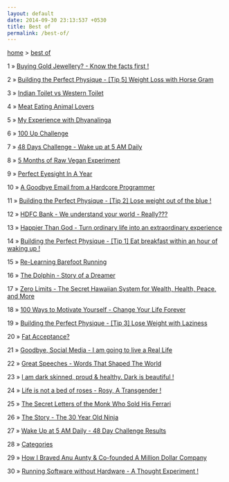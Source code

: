 ```yaml
---
layout: default
date: 2014-09-30 23:13:537 +0530
title: Best of
permalink: /best-of/
---
```

<span><a href="{{ site.url }}">home</a>&nbsp;&gt;&nbsp;<a href="{{ site.url }}/best-of">best of</a></span>

<p><span>1</span> &raquo; <a href="/buying-gold-jewellery-know-the-facts-first/">Buying Gold Jewellery? - Know the facts first !</a><p>
<p><span>2</span> &raquo; <a href="/building-the-perfect-physique-tip-5-weight-loss-with-horse-gram/">Building the Perfect Physique - [Tip 5] Weight Loss with Horse Gram</a><p>
<p><span>3</span> &raquo; <a href="/indian-toilet-vs-western-toilet/">Indian Toilet vs Western Toilet</a><p>
<p><span>4</span> &raquo; <a href="/meat-eating-animal-lovers/">Meat Eating Animal Lovers</a><p>
<p><span>5</span> &raquo; <a href="/my-experience-with-dhyanalinga/">My Experience with Dhyanalinga</a><p>
<p><span>6</span> &raquo; <a href="/100-up-challenge/">100 Up Challenge</a><p>
<p><span>7</span> &raquo; <a href="/48-days-challenge-wake-up-at-5-am-daily/">48 Days Challenge - Wake up at 5 AM Daily</a><p>
<p><span>8</span> &raquo; <a href="/5-months-of-raw-vegan-experiment/">5 Months of Raw Vegan Experiment</a><p>
<p><span>9</span> &raquo; <a href="/perfect-eyesight-in-a-year-2014/">Perfect Eyesight In A Year</a><p>
<p><span>10</span> &raquo; <a href="/a-goodbye-email-from-a-hardcore-programmer/">A Goodbye Email from a Hardcore Programmer</a><p>
<p><span>11</span> &raquo; <a href="/building-the-perfect-physique-tip-2-lose-weight-out-of-the-blue/">Building the Perfect Physique - [Tip 2] Lose weight out of the blue !</a><p>
<p><span>12</span> &raquo; <a href="/hdfc-bank-we-understand-your-world-really/">HDFC Bank - We understand your world - Really???</a><p>
<p><span>13</span> &raquo; <a href="/happier-than-god-turn-ordinary-life-into-an-extraordinary-experience-neale-donald-walsch-book-review/">Happier Than God - Turn ordinary life into an extraordinary experience</a><p>
<p><span>14</span> &raquo; <a href="/building-the-perfect-physique-tip-1-eat-breakfast-within-an-hour-of-waking-up/">Building the Perfect Physique - [Tip 1] Eat breakfast within an hour of waking up !</a><p>
<p><span>15</span> &raquo; <a href="/re-learning-barefoot-running/">Re-Learning Barefoot Running</a><p>
<p><span>16</span> &raquo; <a href="/the-dolphin-story-of-a-dreamer-sergio-bambaren-michele-book-review/">The Dolphin - Story of a Dreamer</a><p>
<p><span>17</span> &raquo; <a href="/zero-limits-the-secret-hawaiian-system-for-wealth-health-peace-and-more-joe-vitale-book-review/">Zero Limits - The Secret Hawaiian System for Wealth, Health, Peace, and More</a><p>
<p><span>18</span> &raquo; <a href="/100-ways-to-motivate-yourself-change-your-life-forever-steve-chandler-audiobook-review/">100 Ways to Motivate Yourself - Change Your Life Forever</a><p>
<p><span>19</span> &raquo; <a href="/building-the-perfect-physique-tip-3-lose-weight-with-laziness/">Building the Perfect Physique - [Tip 3] Lose Weight with Laziness</a><p>
<p><span>20</span> &raquo; <a href="/fat-acceptance/">Fat Acceptance?</a><p>
<p><span>21</span> &raquo; <a href="/goodbye-social-media-living-real-life/">Goodbye, Social Media - I am going to live a Real Life</a><p>
<p><span>22</span> &raquo; <a href="/great-speeches-words-that-shaped-the-world-edward-humphrey-book-review/">Great Speeches - Words That Shaped The World</a><p>
<p><span>23</span> &raquo; <a href="/i-am-dark-skinned-proud-healthy-dark-is-beautiful/">I am dark skinned, proud & healthy. Dark is beautiful !</a><p>
<p><span>24</span> &raquo; <a href="/life-is-not-a-bed-of-roses-rosy-a-transgender/">Life is not a bed of roses - Rosy, A Transgender !</a><p>
<p><span>25</span> &raquo; <a href="/the-secret-letters-of-the-monk-who-sold-his-ferrari-robin-sharma-book-review/">The Secret Letters of the Monk Who Sold His Ferrari</a><p>
<p><span>26</span> &raquo; <a href="/the-story-the-30-year-old-ninja-izzy/">The Story - The 30 Year Old Ninja</a><p>
<p><span>27</span> &raquo; <a href="/wake-up-at-5-AM-daily-48-day-challenge-results/">Wake Up at 5 AM Daily - 48 Day Challenge Results</a><p>
<p><span>28</span> &raquo; <a href="/categories/">Categories</a><p>
<p><span>29</span> &raquo; <a href="/how-i-braved-anu-aunty-and-co-founded-a-million-dollar-company-varun-agarwal/">How I Braved Anu Aunty & Co-founded A Million Dollar Company</a><p>
<p><span>30</span> &raquo; <a href="/running-software-without-hardware-a-thought-experiment/">Running Software without Hardware - A Thought Experiment !</a><p>



